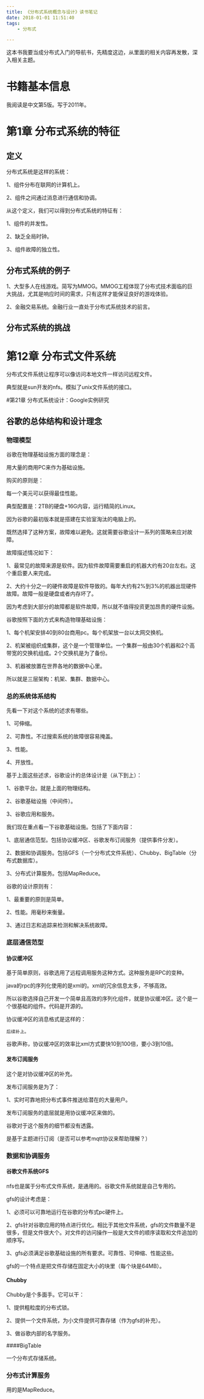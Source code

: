 ```yaml
---
title: 《分布式系统概念与设计》读书笔记
date: 2018-01-01 11:51:40
tags:
	- 分布式

---
```




这本书我要当成分布式入门的导航书，先精度这边，从里面的相关内容再发散，深入相关主题。

# 书籍基本信息

我阅读是中文第5版。写于2011年。

# 第1章 分布式系统的特征

## 定义

分布式系统是这样的系统：

1、组件分布在联网的计算机上。

2、组件之间通过消息进行通信和协调。

从这个定义，我们可以得到分布式系统的特征有：

1、组件的并发性。

2、缺乏全局时钟。

3、组件故障的独立性。

## 分布式系统的例子

1、大型多人在线游戏。简写为MMOG。MMOG工程体现了分布式技术面临的巨大挑战，尤其是响应时间的需求，只有这样才能保证良好的游戏体验。

2、金融交易系统。金融行业一直处于分布式系统技术的前言。



## 分布式系统的挑战



# 第12章 分布式文件系统

分布式文件系统让程序可以像访问本地文件一样访问远程文件。

典型就是sun开发的nfs。模拟了unix文件系统的接口。







#第21章 分布式系统设计：Google实例研究



## 谷歌的总体结构和设计理念

### 物理模型

谷歌在物理基础设施方面的理念是：

用大量的商用PC来作为基础设施。

购买的原则是：

每一个美元可以获得最佳性能。

典型配置是：2TB的硬盘+16G内容，运行精简的Linux。

因为谷歌的最初版本就是搭建在实验室淘汰的电脑上的。

既然选择了这种方案，故障难以避免。这就需要谷歌设计一系列的策略来应对故障。

故障描述情况如下：

1、最常见的故障来源是软件。因为软件故障需要重启的机器大约有20台左右。这个重启要人来完成。

2、大约十分之一的硬件故障是软件导致的。每年大约有2%到3%的机器出现硬件故障。故障一般是硬盘或者内存坏了。

因为考虑到大部分的故障都是软件故障，所以就不值得投资更加昂贵的硬件设施。

谷歌按照下面的方式来构造物理基础设施：

1、每个机架安排40到80台商用pc。每个机架放一台以太网交换机。

2、机架被组织成集群，这个是一个管理单位。一个集群一般由30个机器和2个高带宽的交换机组成。2个交换机是为了备份。

3、机器被放置在世界各地的数据中心里。

所以就是三层架构：机架、集群、数据中心。

### 总的系统体系结构

先看一下对这个系统的述求有哪些。

1、可伸缩。

2、可靠性。不过搜索系统的故障很容易掩盖。

3、性能。

4、开放性。

基于上面这些述求，谷歌设计的总体设计是（从下到上）：

1、谷歌平台。就是上面的物理结构。

2、谷歌基础设施（中间件）。

3、谷歌应用和服务。

我们现在重点看一下谷歌基础设施。包括了下面内容：

1、底层通信范型。包括协议缓冲区、谷歌发布订阅服务（提供事件分发）。

2、数据和协调服务。包括GFS（一个分布式文件系统）、Chubby、BigTable（分布式数据库）。

3、分布式计算服务。包括MapReduce。

谷歌的设计原则有：

1、最重要的原则是简单。

2、性能。用毫秒来衡量。

3、通过日志和追踪来检测和解决系统故障。

### 底层通信范型

#### 协议缓冲区

基于简单原则，谷歌选用了远程调用服务这种方式。这种服务是RPC的变种。

java的rpc的序列化使用的是xml的。xml的冗余信息太多，不够高效。

所以谷歌选择自己开发一个简单且高效的序列化组件，就是协议缓冲区。这个是一个很基础的组件。代码是开源的。

协议缓冲区的消息格式是这样的：

```
后续补上。
```

谷歌声称，协议缓冲区的效率比xml方式要快10到100倍，要小3到10倍。

#### 发布订阅服务

这个是对协议缓冲区的补充。

发布订阅服务是为了：

1、实时可靠地把分布式事件推送给潜在的大量用户。

发布订阅服务的底层就是用协议缓冲区来做的。

谷歌对于这个服务的细节都没有透露。

是基于主题进行订阅（是否可以参考mqtt协议来帮助理解？）

### 数据和协调服务

#### 谷歌文件系统GFS

nfs也是属于分布式文件系统，是通用的。谷歌文件系统就是自己专用的。

gfs的设计考虑是：

1、必须可以可靠地运行在谷歌的分布式pc硬件上。

2、gfs针对谷歌应用的特点进行优化。相比于其他文件系统，gfs的文件数量不是很多，但是文件很大个。对文件的访问操作一般是大文件的顺序读取和文件追加的顺序写。

3、gfs必须满足谷歌基础设施的所有要求。可靠性、可伸缩、性能这些。

gfs的一个特点是把文件存储在固定大小的块里（每个块是64MB）。

#### Chubby

Chubby是个多面手。它可以干：

1、提供粗粒度的分布式锁。

2、提供一个文件系统，为小文件提供可靠存储（作为gfs的补充）。

3、做谷歌内部的名字服务。

####BigTable

一个分布式存储系统。

### 分布式计算服务 

用的是MapReduce。



